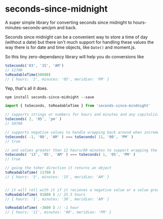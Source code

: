# seconds-since-midnight
A super simple library for converting seconds since midnight to hours-minutes-seconds-am/pm and back.

Seconds since midnight can be a convenient way to store a time of day (without a date) but there isn't much support for handling these values the way there is for date and time objects, like `Date()` and moment.js.

So this tiny zero-dependancy library will help you do conversions like 

```js
toSeconds('03', '15', 'AM')
// 11700
toReadableTime(50600)
// { hours: '2', minutes: '05', meridian: 'PM' }
```

Yep, that's all it does.


```
npm install seconds-since-midnight --save
```

```js
import { toSeconds, toReadableTime } from 'seconds-since-mindnight'

// supports strings or numbers for hours and minutes and any capitalization for AM/PM
toSeconds( 2, '05', 'pm' )
// 50700

// supports negative values to handle wrapping back around when incrementing/decrementing
toSeconds( -1, '00', 'AM' ) === toSeconds( 11, '00', 'PM' )
// true

// and values greater than 12 hours/60 minutes to support wrapping the other way
toSeconds( '13', '05', 'AM' ) === toSeconds( 1, '05', 'PM' )
// true

// going the toher direction it returns an object
toReadableTime( 11700 )
// { hours: '3', minutes: '15', meridian: 'AM' }


// it will roll with it if it recieves a negative value or a value greater than one day
toReadableTime( 91800 ) // 25.5 hours
// { hours: '1', minutes: '30', meridian: 'AM' }

toReadableTime( -3600 ) // -1 hour
// { hours: '11', minutes: '00', meridian: 'PM' }


```
